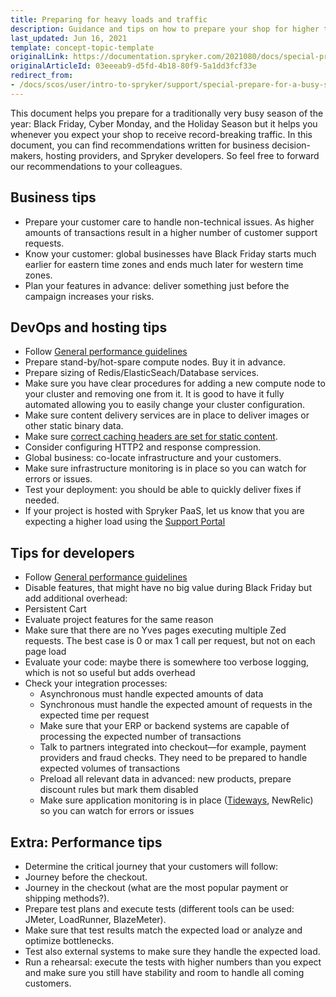 ```yaml
---
title: Preparing for heavy loads and traffic
description: Guidance and tips on how to prepare your shop for higher traffic volume during busy trading seasons.
last_updated: Jun 16, 2021
template: concept-topic-template
originalLink: https://documentation.spryker.com/2021080/docs/special-prepare-for-a-busy-season
originalArticleId: 03eeeab9-d5fd-4b18-80f9-5a1dd3fcf33e
redirect_from:
- /docs/scos/user/intro-to-spryker/support/special-prepare-for-a-busy-season.html
---
```


This document helps you prepare for a traditionally very busy season of the year: Black Friday, Cyber Monday, and the Holiday Season but it helps you whenever you expect your shop to receive record-breaking traffic. In this document, you can find recommendations written for business decision-makers, hosting providers, and Spryker developers. So feel free to forward our recommendations to your colleagues.

## Business tips

- Prepare your customer care to handle non-technical issues. As higher amounts of transactions result in a higher number of customer support requests.
- Know your customer: global businesses have Black Friday starts much earlier for eastern time zones and ends much later for western time zones.
- Plan your features in advance: deliver something just before the campaign increases your risks.

## DevOps and hosting tips

- Follow [General performance guidelines](/docs/dg/dev/guidelines/performance-guidelines/general-performance-guidelines.html)
- Prepare stand-by/hot-spare compute nodes. Buy it in advance.
- Prepare sizing of Redis/ElasticSeach/Database services.
- Make sure you have clear procedures for adding a new compute node to your cluster and removing one from it. It is good to have it fully automated allowing you to easily change your cluster configuration.
- Make sure content delivery services are in place to deliver images or other static binary data.
- Make sure [correct caching headers are set for static content](https://developer.mozilla.org/en-US/docs/Web/HTTP/Caching).
- Consider configuring HTTP2 and response compression.
- Global business: co-locate infrastructure and your customers.
- Make sure infrastructure monitoring is in place so you can watch for errors or issues.
- Test your deployment: you should be able to quickly deliver fixes if needed.
- If your project is hosted with Spryker PaaS, let us know that you are expecting a higher load using the [Support Portal](/docs/about/all/support/using-the-support-portal.html#announce-high-trafficload)

## Tips for developers

- Follow [General performance guidelines](/docs/dg/dev/guidelines/performance-guidelines/general-performance-guidelines.html)
- Disable features, that might have no big value during Black Friday but add additional overhead:
- Persistent Cart
- Evaluate project features for the same reason
- Make sure that there are no Yves pages executing multiple Zed requests. The best case is 0 or max 1 call per request, but not on each page load
- Evaluate your code: maybe there is somewhere too verbose logging, which is not so useful but adds overhead
- Check your integration processes:
  - Asynchronous must handle expected amounts of data
  - Synchronous must handle the expected amount of requests in the expected time per request
  - Make sure that your ERP or backend systems are capable of processing the expected number of transactions
  - Talk to partners integrated into checkout—for example, payment providers and fraud checks. They need to be prepared to handle expected volumes of transactions
  - Preload all relevant data in advanced: new products, prepare discount rules but mark them disabled
  - Make sure application monitoring is in place ([Tideways](/docs/pbc/all/miscellaneous/{{site.version}}/third-party-integrations/operational-tools-monitoring-legal/tideways.html), NewRelic) so you can watch for errors or issues

## Extra: Performance tips

- Determine the critical journey that your customers will follow:
- Journey before the checkout.
- Journey in the checkout (what are the most popular payment or shipping methods?).
- Prepare test plans and execute tests (different tools can be used: JMeter, LoadRunner, BlazeMeter).
- Make sure that test results match the expected load or analyze and optimize bottlenecks.
- Test also external systems to make sure they handle the expected load.
- Run a rehearsal: execute the tests with higher numbers than you expect and make sure you still have stability and room to handle all coming customers.

